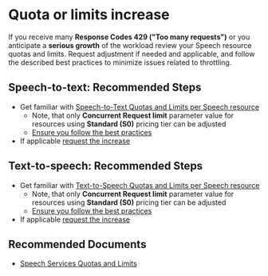 <properties
pageTitle="Quota or limits increase"
description="Quota or limits increase"
service="microsoft.CognitiveServices"
resource="accounts"
authors="alexeyo26"
ms.author="alexeyo"
displayOrder=""
selfHelpType="generic"
supportTopicIds="32683855"
productPesIds="16870"
cloudEnvironments="public, MoonCake, fairfax"
articleId="Speech_Services_quotaOrSubsciptonIssues_quotaOrLimitsIncrease"
ownershipId="AzureCogSvc_CognitiveServices"
/>

# Quota or limits increase

If you receive many **Response Codes 429 ("Too many requests")** or you anticipate a **serious growth** of the workload review your Speech resource quotas and limits. Request adjustment if needed and applicable, and follow the described best practices to minimize issues related to throttling.

## **Speech-to-text: Recommended Steps**

- Get familiar with [Speech-to-Text Quotas and Limits per Speech resource](https://docs.microsoft.com/azure/cognitive-services/speech-service/speech-services-quotas-and-limits#speech-to-text-quotas-and-limits-per-speech-resource)
  - Note, that only **Concurrent Request limit** parameter value for resources using **Standard (S0)** pricing tier can be adjusted
  - [Ensure you follow the best practices](https://docs.microsoft.com/azure/cognitive-services/speech-service/speech-services-quotas-and-limits#detailed-description-quota-adjustment-and-best-practices)
- If applicable [request the increase](https://docs.microsoft.com/azure/cognitive-services/speech-service/speech-services-quotas-and-limits#speech-to-text-increasing-online-transcription-concurrent-request-limit)

## **Text-to-speech: Recommended Steps**

- Get familiar with [Text-to-Speech Quotas and Limits per Speech resource](https://docs.microsoft.com/azure/cognitive-services/speech-service/speech-services-quotas-and-limits#text-to-speech-quotas-and-limits-per-speech-resource)
  - Note, that only **Concurrent Request limit** parameter value for resources using **Standard (S0)** pricing tier can be adjusted
  - [Ensure you follow the best practices](https://docs.microsoft.com/azure/cognitive-services/speech-service/speech-services-quotas-and-limits#detailed-description-quota-adjustment-and-best-practices)
- If applicable [request the increase](https://docs.microsoft.com/azure/cognitive-services/speech-service/speech-services-quotas-and-limits#text-to-speech-increasing-transcription-concurrent-request-limit-for-custom-voice)

## **Recommended Documents**

- [Speech Services Quotas and Limits](https://docs.microsoft.com/azure/cognitive-services/speech-service/speech-services-quotas-and-limits)